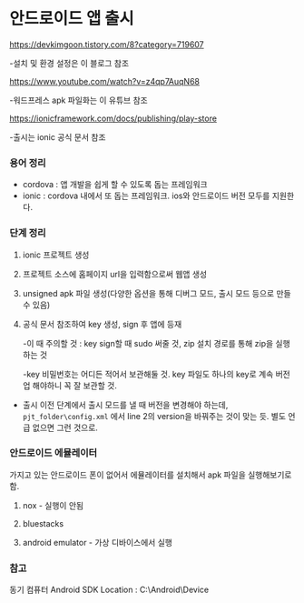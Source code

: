 # 안드로이드 앱 출시

https://devkimgoon.tistory.com/8?category=719607

-설치 및 환경 설정은 이 블로그 참조



https://www.youtube.com/watch?v=z4qp7AuqN68

-워드프레스 apk 파일화는 이 유튜브 참조



https://ionicframework.com/docs/publishing/play-store

-출시는 ionic 공식 문서 참조



### 용어 정리

- cordova : 앱 개발을 쉽게 할 수 있도록 돕는 프레임워크
- ionic : cordova 내에서 또 돕는 프레임워크. ios와 안드로이드 버전 모두를 지원한다.



### 단계 정리

1. ionic 프로젝트 생성 

2. 프로젝트 소스에 홈페이지 url을 입력함으로써 웹앱 생성

3. unsigned apk 파일 생성(다양한 옵션을 통해 디버그 모드, 출시 모드 등으로 만들 수 있음)

4. 공식 문서 참조하여 key 생성, sign 후 앱에 등재

   -이 때 주의할 것 : key sign할 때 sudo 써줄 것, zip 설치 경로를 통해 zip을 실행하는 것

   -key 비밀번호는 어디든 적어서 보관해둘 것. key 파일도 하나의 key로 계속 버전업 해야하니 꼭 잘 보관할 것.



- 출시 이전 단계에서 출시 모드를 낼 때 버전을 변경해야 하는데, `pjt_folder\config.xml` 에서 line 2의 version을 바꿔주는 것이 맞는 듯. 별도 언급 없으면 그런 것으로.





### 안드로이드 에뮬레이터

가지고 있는 안드로이드 폰이 없어서 에뮬레이터를 설치해서 apk 파일을 실행해보기로 함.

1) nox - 실행이 안됨

2) bluestacks

3) android emulator - 가상 디바이스에서 실행


### 참고
동기 컴퓨터 Android SDK Location : C:\Android\Device
